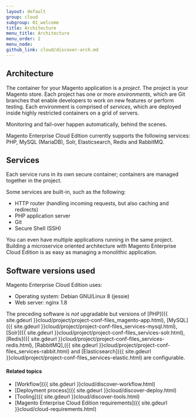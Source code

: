 ```yaml
---
layout: default
group: cloud
subgroup: 01_welcome
title: Architecture
menu_title: Architecture
menu_order: 2
menu_node: 
github_link: cloud/discover-arch.md
---
```


## Architecture
The container for your Magento application is a *project*. The project is your Magento store. Each project has one or more *environments*, which are Git branches that enable developers to work on new features or perform testing. Each environment is comprised of *services*, which are deployed inside highly restricted containers on a grid of servers.

Monitoring and fail-over happen automatically, behind the scenes.

<div class="bs-callout bs-callout-info" id="info">
  <p>Magento Enterprise Cloud Edition currently supports the following services: PHP, MySQL (MariaDB), Solr, Elasticsearch, Redis and RabbitMQ.</p>
</div>

## Services
Each service runs in its own secure container; containers are managed together in the project. 

Some services are built-in, such as the following:

*	HTTP router (handling incoming requests, but also caching and redirects)
*	PHP application server
*	Git 
*	Secure Shell (SSH)

You can even have multiple applications running in the same project. Building 
a microservice oriented architecture with Magento Enterprise Cloud Edition is
as easy as managing a monolithic application.

## Software versions used
Magento Enterprise Cloud Edition uses:

*	Operating system: Debian GNU/Linux 8 (jessie)
*	Web server: nginx 1.8

The preceding software is *not* upgradable but versions of [PHP]({{ site.gdeurl }}cloud/project/project-conf-files_magento-app.html), [MySQL]({{ site.gdeurl }}cloud/project/project-conf-files_services-mysql.html), [Solr]({{ site.gdeurl }}cloud/project/project-conf-files_services-solr.html), [Redis]({{ site.gdeurl }}cloud/project/project-conf-files_services-redis.html), [RabbitMQ],({{ site.gdeurl }}cloud/project/project-conf-files_services-rabbit.html) and [Elasticsearch]({{ site.gdeurl }}cloud/project/project-conf-files_services-elastic.html) are configurable.

#### Related topics
*	[Workflow]({{ site.gdeurl }}cloud/discover-workflow.html)
*	[Deployment process]({{ site.gdeurl }}cloud/discover-deploy.html)
*	[Tooling]({{ site.gdeurl }}cloud/discover-tools.html)
*	[Magento Enterprise Cloud Edition requirements]({{ site.gdeurl }}cloud/cloud-requirements.html)


